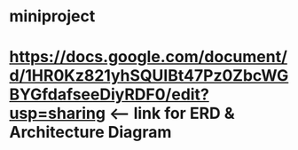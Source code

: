 # miniproject
# https://docs.google.com/document/d/1HR0Kz821yhSQUIBt47Pz0ZbcWGBYGfdafseeDiyRDF0/edit?usp=sharing <-- link for ERD & Architecture Diagram
